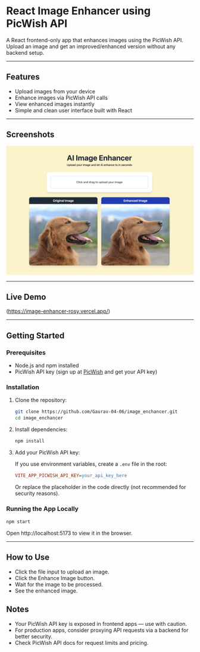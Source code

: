 # React Image Enhancer using PicWish API

A React frontend-only app that enhances images using the PicWish API.  
Upload an image and get an improved/enhanced version without any backend setup.

---

## Features

- Upload images from your device
- Enhance images via PicWish API calls
- View enhanced images instantly
- Simple and clean user interface built with React

---

## Screenshots

![Upload Image](./public/screenShots/image.png)

---

## Live Demo

(https://image-enhancer-rosy.vercel.app/)

---

## Getting Started

### Prerequisites

- Node.js and npm installed
- PicWish API key (sign up at [PicWish](https://picwish.com) and get your API key)

### Installation

1. Clone the repository:

   ```bash
   git clone https://github.com/Gaurav-04-06/image_enchancer.git
   cd image_enchancer
   ```

2. Install dependencies:

   ```bash
   npm install
   ```

3. Add your PicWish API key:

   If you use environment variables, create a `.env` file in the root:

   ```ini
   VITE_APP_PICWISH_API_KEY=your_api_key_here
   ```

   Or replace the placeholder in the code directly (not recommended for security reasons).

### Running the App Locally

```bash
npm start
```

Open http://localhost:5173 to view it in the browser.

---

## How to Use

- Click the file input to upload an image.
- Click the Enhance Image button.
- Wait for the image to be processed.
- See the enhanced image.

## Notes

- Your PicWish API key is exposed in frontend apps — use with caution.
- For production apps, consider proxying API requests via a backend for better security.
- Check PicWish API docs for request limits and pricing.
